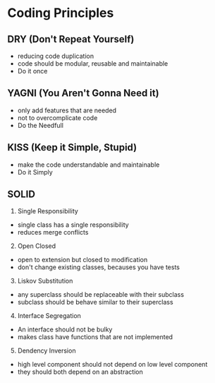 # Coding Principles

## DRY (Don't Repeat Yourself)

- reducing code duplication
- code should be modular, reusable and maintainable
- Do it once

## YAGNI (You Aren't Gonna Need it)

- only add features that are needed
- not to overcomplicate code
- Do the Needfull

## KISS (Keep it Simple, Stupid)

- make the code understandable and maintainable
- Do it Simply

## SOLID

1. Single Responsibility

- single class has a single responsibility
- reduces merge conflicts

2. Open Closed

- open to extension but closed to modification
- don't change existing classes, becauses you have tests

3. Liskov Substitution

- any superclass should be replaceable with their subclass
- subclass should be behave similar to their superclass

4. Interface Segregation

- An interface should not be bulky
- makes class have functions that are not implemented

5. Dendency Inversion

- high level component should not depend on low level component
- they should both depend on an abstraction
